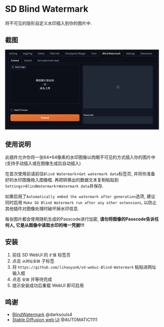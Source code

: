 # SD Blind Watermark
将不可见的隐形自定义水印插入到你的图片中. 

## 截图
<img src="./images/ui.jpg"/>  

## 使用说明
此插件允许你将一张64*64像素的水印图像以肉眼不可见的方式插入你的图片中 (支持手动插入或在图像生成后自动插入)  

在首次使用前请前往`Blind Watermark`>`Get watermark data`标签页, 并将你准备好的水印图像拖入图像框. 再把转换出的数据文本复制粘贴到`Settings`>`BlindWatermark`>`Watermark data`并保存.  

如果启用了`Automatically embed the watermark after generation`选项, 建议同时启用 `Make SD Blind Watermark run after any other extensions`, 以防止其他插件对图像处理时破坏掉水印信息.  

每张图片都会使用随机生成的Passcode进行加密, **请勿将图像的Passcode告诉任何人, 它是从图像中读取水印的唯一凭据!!!**  

## 安装
1. 前往 SD WebUI 的 `扩展` 标签页
2. 点击 `从网址安装` 子标签
3. 将 `https://github.com/lihaoyun6/sd-webui-Blind-Watermark` 粘贴进网址输入框
4. 点击 `安装` 并等待完成
5. 提示安装成功后重载 WebUI 即可启用

## 鸣谢
- [BlindWatermark](https://github.com/fire-keeper/BlindWatermark) @darksouls4  
- [Stable Diffusion web UI](https://github.com/AUTOMATIC1111/stable-diffusion-webui) @AUTOMATIC1111  
